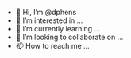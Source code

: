 - 👋 Hi, I’m @dphens
- 👀 I’m interested in ...
- 🌱 I’m currently learning ...
- 💞️ I’m looking to collaborate on ...
- 📫 How to reach me ...

<!---
dphens/dphens is a ✨ special ✨ repository because its `README.md` (this file) appears on your GitHub profile.
You can click the Preview link to take a look at your changes.
--->
